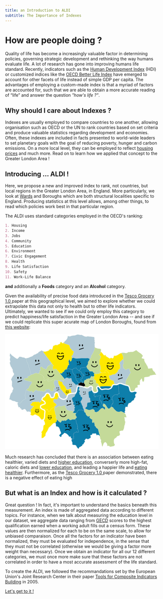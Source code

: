 ```yaml
---
title: an Introduction to ALDI 
subtitle: The Importance of Indexes 
---
```


# How are people doing ? 

Quality of life has become a increasingly valuable factor in determining policies, governing strategic development and rethinking the way humans evaluate life. A lot of research has gone into improving humans life standard. Recently, indicators such as the [Human Development Index](http://hdr.undp.org/en/content/human-development-index-hdi) (HDI) or customized indices like the [OECD Better Life Index](http://www.oecdbetterlifeindex.org/#/11111111111) have emerged to account for other facets of life instead of simple GDP per capita. The advantages of employing a custom-made index is that a myriad of factors are accounted for, such that we are able to obtain a more accurate reading of “life” and answer the question _"how's life ?"_.

## Why should I care about Indexes ?

Indexes are usually employed to compare countries to one another, allowing organisation such as OECD or the UN to rank countries based on set criteria and produce valuable statistics regarding development and economies. Often, these indexes are included in facts presented to world-wide leaders to set planetary goals with the goal of reducing poverty, hunger and carbon emissions. On a more local level, they can be employed to reflect [housing prices](https://www.homesandproperty.co.uk/property-news/the-best-place-to-live-in-london-revealed-in-new-report-into-the-uks-wellbeing-a124381.html) and much more. Read on to learn how we applied that concept to the Greater London Area !

## Introducing ... ALDI !

Here, we propose a new and improved index to rank, not countries, but local regions in the Greater London Area, in England. More particularly, we look at [Wards](https://en.wikipedia.org/wiki/Wards_and_electoral_divisions_of_the_United_Kingdom) and Boroughs which are both structural localities specific to England. Producing statistics at this level allows, among other things, to read which policies work best in that particular region.  

The ALDI uses standard categories employed in the OECD's ranking:

```markdown
1. Housing
2. Income
3. Jobs
4. Community
5. Education
6. Environment
7. Civic Engagement
8. Health
9. Life Satisfaction
10. Safety
11. Work-Life Balance
```
**and** additionally a **Foods** category and an **Alcohol** category. 

Given the availability of precise food data introduced in the [Tesco Grocery 1.0 ](https://www.nature.com/articles/s41597-020-0397-7) paper at this geographical level, we aimed to explore whether we could extrapolate this data not only to health but to other life indicators. Ultimately, we wanted to see if we could only employ this category to predict happiness/life satisfaction in the Greater London Area -- and see if we could replicate this super acurate map of London Boroughs, found from [this website](https://www.timeout.com/london/blog/this-map-shows-londons-happiest-and-saddest-boroughs-100516):

![alt_text](https://github.com/charlyneburki/The-ALDI/blob/master/assets/img/super_accurate_validation_data.jpg)

Much research has concluded that there is an association between eating healthier, varied diets and [higher education](https://www.cambridge.org/core/journals/public-health-nutrition/article/relationship-between-education-and-food-consumption-in-the-1995-australian-national-nutrition-survey/8464FAE847878D59E8D2DD2D06ABB123), converserly more high-fat, caloric diets and [lower education](https://www.sciencedaily.com/releases/2013/11/131106202251.htm), and leading a happier life and [eating healthier](https://link.springer.com/article/10.1007/s11482-019-09748-7#:~:text=Both%20studies%20found%20positive%20correlations,level%20was%20not%20investigated%20longitudinally). Furthermore, as the [Tesco Grocery 1.0 ](https://www.nature.com/articles/s41597-020-0397-7) paper demonstrated, there is a negative effect of eating high

## But what is an Index and how is it calculated ?

Great question ! In fact, it's important to understand the basics beneath this measurement. An index is made of aggregated data according to different topics. For instance, when we talk about measuring the education level in our dataset, we aggregate data ranging from [GECD](https://en.wikipedia.org/wiki/General_Certificate_of_Secondary_Education) scores to the highest qualification earned when a working adult fills out a census form. These values are then normalized for each to be on the same scale, to allow for unbiased comparaison. Once all the factors for an indicator have been normalized, they must be evaluated for independence, in the sense that they must not be correlated (otherwise we would be giving a factor more weight than necessary). Once we obtain an indicator for all our 12 different categories, we must once more make sure that these factors are not correlated in order to have a most accurate assessment of the life standard.  

To create the ALDI, we followed the recommandations set by the European Union's Joint Research Center in their paper [Tools for Composite Indicators Building](https://publications.jrc.ec.europa.eu/repository/bitstream/JRC31473/EUR%2021682%20EN.pdf?fbclid=IwAR1fziDRyxp6F9B6RAk6wT7pvjBuxs3zV56L-GwR2XYZyczYuDKSd9jy990) in 2005. 

[Let's get to it !](https://charlyneburki.github.io/The-ALDI/aldi/) 




